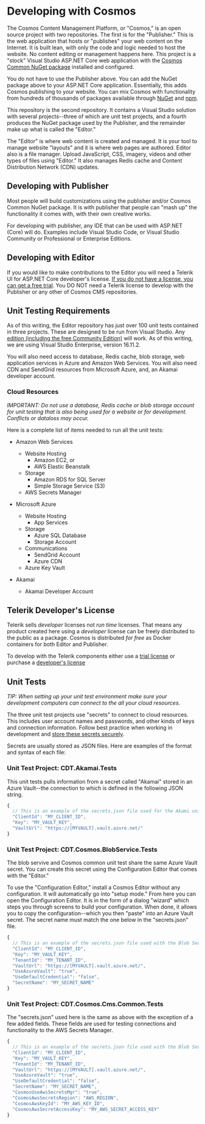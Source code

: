 # Developing with Cosmos
The Cosmos Content Management Platform, or "Cosmos," is an open source project with two repositories. The first is for the "Publisher." This is the web application that hosts or "publishes" your web content on the Internet. It is built lean, with only the code and logic needed to host the website.  No content editing or management happens here. This project is a "stock" Visual Studio ASP.NET Core web application with the [Cosmos Common NuGet package](https://www.nuget.org/packages/CDT.Cosmos.Cms.Common/) installed and configured.

You do not have to use the Publisher above. You can add the NuGet package above to your ASP.NET Core application. Essentially, this adds Cosmos publishing to your website. You can mix Cosmos with functionality from hundreds of thousands of packages available through [NuGet](https://www.nuget.org) and [npm](https://www.npmjs.com/).

This repository is the second repository.  It contains a Visual Studio solution with several projects--three of which are unit test projects, and a fourth produces the NuGet package used by the Publisher, and the remainder make up what is called the "Editor."

The "Editor" is where web content is created and managed. It is your tool to manage website "layouts" and it is where web pages are authored. Editor also is a file manager. Upload JavaScript, CSS, imagery, videos and other types of files using "Editor."  It also manages Redis cache and Content Distribution Network (CDN) updates.


## Developing with Publisher

Most people will build customizations using the publisher and/or Cosmos Common NuGet package.  It is with publisher that people can "mash up" the functionality it comes with, with their own creative works.

For developing with publisher, any IDE that can be used with ASP.NET (Core) will do.  Examples include Visual Studio Code, or Visual Studio Community or Professional or Enterprise Editions.


## Developing with Editor

If you would like to make contributions to the Editor you will need a Telerik UI for ASP.NET Core developer's license. [If you do not have a license, you can get a free trial](https://www.telerik.com/).  You DO NOT need a Telerik license to develop with the Publisher or any other of Cosmos CMS repositories.


## Unit Testing Requirements

As of this writing, the Editor repository  has just over 100 unit tests contained in three projects.  These are designed to be run from Visual Studio. Any [edition (including the free Community Edition)](https://visualstudio.microsoft.com/vs/compare/) will work. As of this writing, we are using Visual Studio Enterprise, version 16.11.2.

You will also need access to database, Redis cache, blob storage, web application services in Azure and Amazon Web Services.  You will also need CDN and SendGrid resources from Microsoft Azure, and, an Akamai developer account.


### Cloud Resources

*IMPORTANT: Do not use a database, Redis cache or blob storage account for unit testing that is also being used for a website or for development. Conflicts or dataloss may occur.*

Here is a complete list of items needed to run all the unit tests:

* Amazon Web Services
  * Website Hosting
    * Amazon EC2, or
    * AWS Elastic Beanstalk
   * Storage
     * Amazon RDS for SQL Server
     * Simple Storage Service (S3)
    * AWS Secrets Manager

* Microsoft Azure
  * Website Hosting
    * App Services
  * Storage
    * Azure SQL Database
    * Storage Account
  * Communications
    * SendGrid Account
    * Azure CDN
   * Azure Key Vault

* Akamai
  * Akamai Developer Account


## Telerik Developer's License

Telerik sells *developer* licenses not *run time* licenses. That means any product created here using a *developer* license can be freely distributed to the public as a package.  Cosmos is distributed *for free* as Docker containers for both Editor and Publisher.

To develop with the Telerik components either use a [trial license](https://www.telerik.com/download) or purchase a [developer's license](https://www.telerik.com/purchase.aspx?filter=dotnet#individual-products)


## Unit Tests

*TIP: When setting up your unit test environment make sure your development computers can connect to the all your cloud resources.*

The three unit test projects use "secrets" to connect to cloud resources. This includes user account names and passwords, and other kinds of keys and connection information. Follow best practice when working in development and [store these secrets securely](https://docs.microsoft.com/en-us/aspnet/core/security/app-secrets?view=aspnetcore-5.0&tabs=windows).

Secrets are usually stored as JSON files.  Here are examples of the format and syntax of each file:

### Unit Test Project: CDT.Akamai.Tests

This unit tests pulls information from a secret called "Akamai" stored in an Azure Vault--the connection to which is defined in the following JSON string.

```js
{
  // This is an example of the secrets.json file used for the Akami unit tests.
  "ClientId": "MY_CLIENT_ID",
  "Key": "MY_VAULT_KEY",
  "VaultUrl": "https://[MYVAULT].vault.azure.net/"
}
```

### Unit Test Project: CDT.Cosmos.BlobService.Tests

The blob servive and Cosmos common unit test share the same Azure Vault secret. You can create this secret using the Configuration Editor that comes with the "Editor."

To use the "Configuration Editor,"  install a Cosmos Editor without any configuration.  It will automatically go into "setup mode." From here you can open the Configuration Editor. It is in the form of a dialog "wizard" which steps you through screens to build your configuration.  When done, it allows you to copy the configuration--which you then "paste" into an Azure Vault secret. The secret name must match the one below in the "secrets.json" file.

```js
{
  // This is an example of the secrets.json file used with the Blob Service tests.
  "ClientId": "MY_CLIENT_ID",
  "Key": "MY_VAULT_KEY",
  "TenantId": "MY_TENANT_ID",
  "VaultUrl": "https://[MYVAULT].vault.azure.net/",
  "UseAzureVault": "true",
  "UseDefaultCredential": "false",
  "SecretName": "MY_SECRET_NAME"
}
```

### Unit Test Project: CDT.Cosmos.Cms.Common.Tests

The "secrets.json" used here is the same as above with the exception of a few added fields.  These fields are used for testing connections and functionality to the AWS Secrets Manager.

```js
{
  // This is an example of the secrets.json file used with the Blob Service tests.
  "ClientId": "MY_CLIENT_ID",
  "Key": "MY_VAULT_KEY",
  "TenantId": "MY_TENANT_ID",
  "VaultUrl": "https://[MYVAULT].vault.azure.net/",
  "UseAzureVault": "true",
  "UseDefaultCredential": "false",
  "SecretName": "MY_SECRET_NAME",
  "CosmosUseAwsSecretsMgr": "true",
  "CosmosAwsSecretsRegion": "AWS_REGION",
  "CosmosAwsKeyId": "MY_AWS_KEY_ID",
  "CosmosAwsSecretAccessKey": "MY_AWS_SECRET_ACCESS_KEY"
}
```
